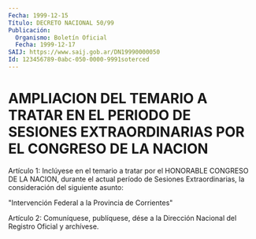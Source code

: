 ```yaml
---
Fecha: 1999-12-15
Título: DECRETO NACIONAL 50/99
Publicación:
  Organismo: Boletín Oficial
  Fecha: 1999-12-17
SAIJ: https://www.saij.gob.ar/DN19990000050
Id: 123456789-0abc-050-0000-9991soterced
---
```

# AMPLIACION DEL TEMARIO A TRATAR EN EL PERIODO DE SESIONES EXTRAORDINARIAS POR EL CONGRESO DE LA NACION

<a id="1"></a>
Artículo 1: Inclúyese en el temario a tratar por el HONORABLE CONGRESO DE LA NACION, durante el actual período de Sesiones Extraordinarias, la consideración del siguiente asunto:

"Intervención Federal a la Provincia de Corrientes"

<a id="2"></a>
Artículo 2: Comuníquese, publíquese, dése a la Dirección Nacional del Registro Oficial y archívese.